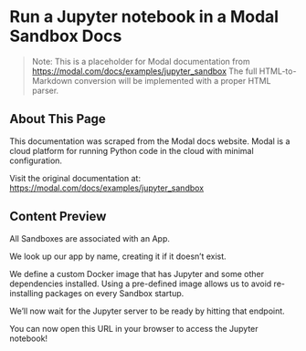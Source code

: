 # Run a Jupyter notebook in a Modal Sandbox Docs

> Note: This is a placeholder for Modal documentation from https://modal.com/docs/examples/jupyter_sandbox
> The full HTML-to-Markdown conversion will be implemented with a proper HTML parser.

## About This Page

This documentation was scraped from the Modal docs website. Modal is a cloud platform for running Python code in the cloud with minimal configuration.

Visit the original documentation at: https://modal.com/docs/examples/jupyter_sandbox

## Content Preview

All Sandboxes are associated with an App.

We look up our app by name, creating it if it doesn’t exist.

We define a custom Docker image that has Jupyter and some other dependencies installed.
Using a pre-defined image allows us to avoid re-installing packages on every Sandbox startup.

We’ll now wait for the Jupyter server to be ready by hitting that endpoint.

You can now open this URL in your browser to access the Jupyter notebook!

